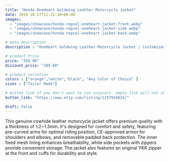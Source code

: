 ```yaml
---
title: "Honda OneHeart Goldwing Leather Motorcycle Jacket"
date: 2019-10-17T11:22:16+06:00
images: 
  - "images/showcase/honda-repsol-oneheart-jacket-front.webp"
  - "images/showcase/honda-repsol-oneheart-jacket-side.webp"
  - "images/showcase/honda-repsol-oneheart-jacket-back.webp"

# meta description
description : "OneHeart Goldwing Leather Motorcycle Jacket | Customized Orange & Black Biker Jacket with CE Approved Protection"

# product Price
price: "350.00"
discount_price: "305.00"

# product variation
colors : ["orange","white","black", "Any Color of Choice" ]
sizes : ["Tailor Made"]

# button link if you don't want to use snipcart. empty link will not show button
button_link: "https://www.etsy.com/listing/1257934633/"

draft: false
---
```


This genuine cowhide leather motorcycle jacket offers premium quality with a thickness of 1.2~1.3mm. It's designed for comfort and safety, featuring pre-curved arms for optimal riding position, CE-approved armor for shoulders and elbows, and removable padded back protection. The inner fixed mesh lining enhances breathability, while side pockets with zippers provide convenient storage. The jacket also features an original YKK zipper at the front and cuffs for durability and style.
